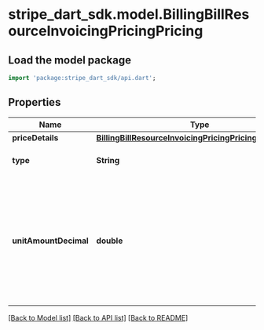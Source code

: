 # stripe_dart_sdk.model.BillingBillResourceInvoicingPricingPricing

## Load the model package
```dart
import 'package:stripe_dart_sdk/api.dart';
```

## Properties
Name | Type | Description | Notes
------------ | ------------- | ------------- | -------------
**priceDetails** | [**BillingBillResourceInvoicingPricingPricingPriceDetails**](BillingBillResourceInvoicingPricingPricingPriceDetails.md) |  | [optional] 
**type** | **String** | The type of the pricing details. | 
**unitAmountDecimal** | **double** | The unit amount (in the `currency` specified) of the item which contains a decimal value with at most 12 decimal places. | [optional] 

[[Back to Model list]](../README.md#documentation-for-models) [[Back to API list]](../README.md#documentation-for-api-endpoints) [[Back to README]](../README.md)


